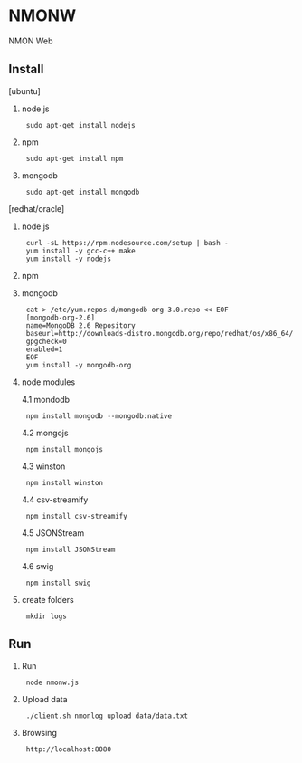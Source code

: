 NMONW
=========

NMON Web


Install
------------

[ubuntu]

1. node.js

		sudo apt-get install nodejs

2. npm 

		sudo apt-get install npm

3. mongodb

		sudo apt-get install mongodb


[redhat/oracle]

1. node.js

		curl -sL https://rpm.nodesource.com/setup | bash -
		yum install -y gcc-c++ make
		yum install -y nodejs
	
2. npm

3. mongodb

		cat > /etc/yum.repos.d/mongodb-org-3.0.repo << EOF
		[mongodb-org-2.6]
		name=MongoDB 2.6 Repository
		baseurl=http://downloads-distro.mongodb.org/repo/redhat/os/x86_64/
		gpgcheck=0
		enabled=1
		EOF
		yum install -y mongodb-org

4. node modules

	4.1 mondodb

		npm install mongodb --mongodb:native

	4.2 mongojs

		npm install mongojs

	4.3 winston

		npm install winston

	4.4 csv-streamify

		npm install csv-streamify

	4.5 JSONStream

		npm install JSONStream

	4.6 swig

		npm install swig

5. create folders
	
		mkdir logs 

Run
---

1. Run

		node nmonw.js

2. Upload data

		./client.sh nmonlog upload data/data.txt

3. Browsing

		http://localhost:8080

